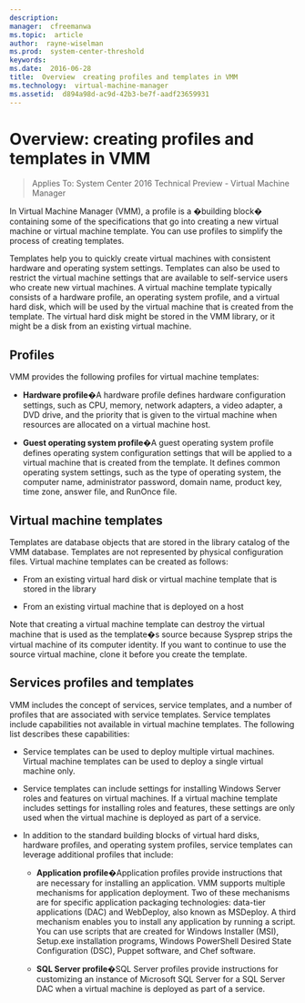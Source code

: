 ```yaml
---
description:  
manager:  cfreemanwa
ms.topic:  article
author:  rayne-wiselman
ms.prod:  system-center-threshold
keywords:  
ms.date:  2016-06-28
title:  Overview  creating profiles and templates in VMM
ms.technology:  virtual-machine-manager
ms.assetid:  d894a98d-ac9d-42b3-be7f-aadf23659931
---
```


# Overview: creating profiles and templates in VMM

>Applies To: System Center 2016 Technical Preview - Virtual Machine Manager

In Virtual Machine Manager (VMM), a profile is a �building block� containing some of the specifications that go into creating a new virtual machine or virtual machine template. You can use profiles to simplify the process of creating templates.

Templates help you to quickly create virtual machines with consistent hardware and operating system settings. Templates can also be used to restrict the virtual machine settings that are available to self-service users who create new virtual machines. A virtual machine template typically consists of a hardware profile, an operating system profile, and a virtual hard disk, which will be used by the virtual machine that is created from the template. The virtual hard disk might be stored in the VMM library, or it might be a disk from an existing virtual machine.

## Profiles
VMM provides the following profiles for virtual machine templates:

-   **Hardware profile**�A hardware profile defines hardware configuration settings, such as CPU, memory, network adapters, a video adapter, a DVD drive, and the priority that is given to the virtual machine when resources are allocated on a virtual machine host.

-   **Guest operating system profile**�A guest operating system profile defines operating system configuration settings that will be applied to a virtual machine that is created from the template. It defines common operating system settings, such as the type of operating system, the computer name, administrator password, domain name, product key, time zone, answer file, and RunOnce file.

## Virtual machine templates
Templates are database objects that are stored in the library catalog of the VMM database. Templates are not represented by physical configuration files. Virtual machine templates can be created as follows:

-   From an existing virtual hard disk or virtual machine template that is stored in the library

-   From an existing virtual machine that is deployed on a host

Note that creating a virtual machine template can destroy the virtual machine that is used as the template�s source because Sysprep strips the virtual machine of its computer identity. If you want to continue to use the source virtual machine, clone it before you create the template.

## Services profiles and templates
VMM includes the concept of services, service templates, and a number of profiles that are associated with service templates. Service templates include capabilities not available in virtual machine templates. The following list describes these capabilities:

-   Service templates can be used to deploy multiple virtual machines. Virtual machine templates can be used to deploy a single virtual machine only.

-   Service templates can include settings for installing Windows Server roles and features on virtual machines. If a virtual machine template includes settings for installing roles and features, these settings are only used when the virtual machine is deployed as part of a service.

-   In addition to the standard building blocks of virtual hard disks, hardware profiles, and operating system profiles, service templates can leverage additional profiles that include:

    -   **Application profile**�Application profiles provide instructions that are necessary for installing an application. VMM supports multiple mechanisms for application deployment. Two of these mechanisms are for specific application packaging technologies: data-tier applications (DAC) and WebDeploy, also known as MSDeploy. A third mechanism enables you to install any application by running a script. You can use scripts that are created for Windows Installer (MSI), Setup.exe installation programs, Windows PowerShell Desired State Configuration (DSC), Puppet software, and Chef software.

    -   **SQL Server profile**�SQL Server profiles provide instructions for customizing an instance of Microsoft SQL Server for a SQL Server DAC when a virtual machine is deployed as part of a service.




